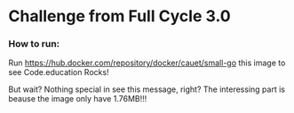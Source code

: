 # Challenge from Full Cycle 3.0

### How to run:

Run https://hub.docker.com/repository/docker/cauet/small-go this image to see Code.education Rocks!

But wait? Nothing special in see this message, right?
The interessing part is beause the image only have 1.76MB!!!

